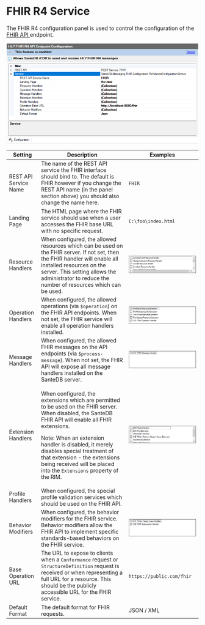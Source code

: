 # FHIR R4 Service

The FHIR R4 configuration panel is used to control the configuration of the [FHIR API ](../../../../operations-1/standard-operating-procedures/hl7-fhir/)endpoint.

![](<../../../../.gitbook/assets/image (423) (1) (1) (1) (1) (1) (1).png>)

| Setting               | Description                                                                                                                                                                                                                                                                                                                                                                   | Examples                                                                                   |
| --------------------- | ----------------------------------------------------------------------------------------------------------------------------------------------------------------------------------------------------------------------------------------------------------------------------------------------------------------------------------------------------------------------------- | ------------------------------------------------------------------------------------------ |
| REST API Service Name | The name of the REST API service the FHIR interface should bind to. The default is FHIR however if you change the REST API name (in the panel section above) you should also change the name here.                                                                                                                                                                            | `FHIR`                                                                                     |
| Landing Page          | The HTML page where the FHIR service should use when a user accesses the FHIR base URL with no specific request.                                                                                                                                                                                                                                                              | `C:\foo\index.html`                                                                        |
| Resource Handlers     | When configured, the allowed resources which can be used on the FHIR server. If not set, then the FHIR handler will enable all installed resources on the server. This setting allows the administrator to reduce the number of resources which can be used.                                                                                                                  | ![](<../../../../.gitbook/assets/image (418) (1) (1) (1) (1).png>)                         |
| Operation Handlers    | When configured, the allowed operations (via `$operation`) on the FHIR API endpoints. When not set, the FHIR service will enable all operation handlers installed.                                                                                                                                                                                                            | ![](<../../../../.gitbook/assets/image (420) (1) (1) (1) (1).png>)                         |
| Message Handlers      | When configured, the allowed FHIR messages on the API endpoints (via `$process-message`). When not set, the FHIR API will expose all message handlers installed on the SanteDB server.                                                                                                                                                                                        | ![](<../../../../.gitbook/assets/image (419) (1) (1) (1).png>)                             |
| Extension Handlers    | <p>When configured, the extensions which are permitted to be used on the FHIR server. When disabled, the SanteDB FHIR API will enable all FHIR extensions.</p><p>Note: When an extension handler is disabled, it merely disables special treatment of that extension - the extensions being received will be placed into the <code>Extensions</code> property of the RIM.</p> | ![](<../../../../.gitbook/assets/image (431) (1) (1) (1) (1) (1) (1).png>)                 |
| Profile Handlers      | When configured, the special profile validation services which should be used on the FHIR API.                                                                                                                                                                                                                                                                                |                                                                                            |
| Behavior Modifiers    | When configured, the behavior modifiers for the FHIR service. Behavior modifiers allow the FHIR API to implement specific standards-based behaviors on the FHIR service.                                                                                                                                                                                                      | ![](<../../../../.gitbook/assets/image (430) (1) (1) (1) (1) (1) (1) (1) (1) (1) (1).png>) |
| Base Operation URL    | The URL to expose to clients when a `Conformance` request or `StructureDefinition` request is received or when representing a full URL for a resource. This should be the publicly accessible URL for the FHIR service.                                                                                                                                                       | `https://public.com/fhir`                                                                  |
| Default Format        | The default format for FHIR requests.                                                                                                                                                                                                                                                                                                                                         | JSON / XML                                                                                 |
